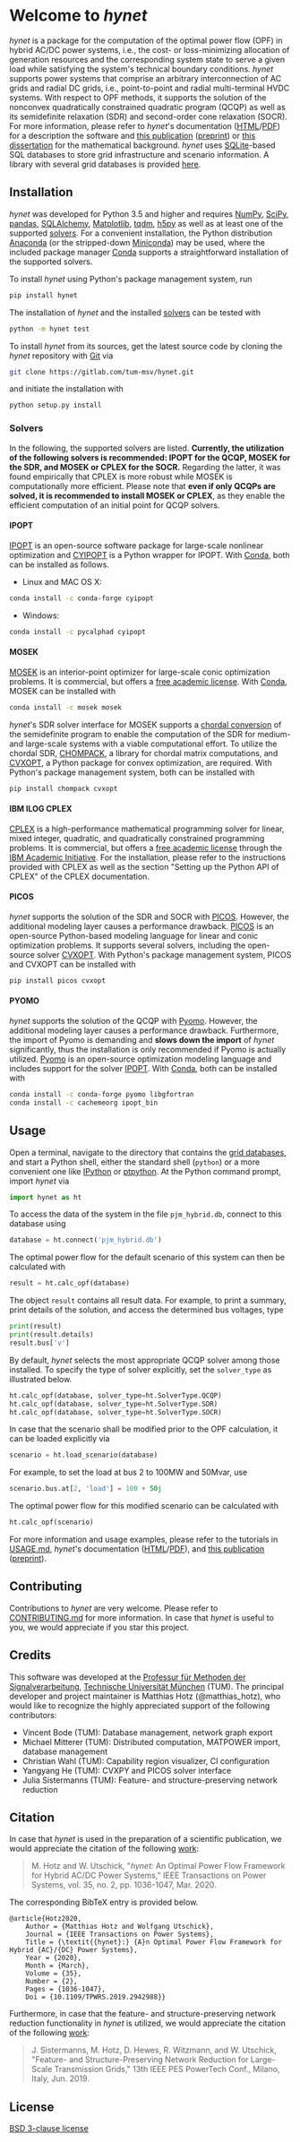 # Welcome to *hynet*

*hynet* is a package for the computation of the optimal power flow (OPF) in hybrid AC/DC power systems, i.e., the cost- or loss-minimizing allocation of generation resources and the corresponding system state to serve a given load while satisfying the system's technical boundary conditions. *hynet* supports power systems that comprise an arbitrary interconnection of AC grids and radial DC grids, i.e., point-to-point and radial multi-terminal HVDC systems. With respect to OPF methods, it supports the solution of the nonconvex quadratically constrained quadratic program (QCQP) as well as its semidefinite relaxation (SDR) and second-order cone relaxation (SOCR). For more information, please refer to *hynet*'s documentation ([HTML](https://hynet.readthedocs.io)/[PDF](https://readthedocs.org/projects/hynet/downloads/pdf/latest/)) for a description the software and [this publication](https://ieeexplore.ieee.org/document/8846080) ([preprint](http://arxiv.org/abs/1811.10496)) or [this dissertation](https://mediatum.ub.tum.de/?id=1548513) for the mathematical background. *hynet* uses [SQLite](https://www.sqlite.org)-based SQL databases to store grid infrastructure and scenario information. A library with several grid databases is provided [here](https://gitlab.com/tum-msv/hynet-databases).


## Installation

*hynet* was developed for Python 3.5 and higher and requires [NumPy](http://www.numpy.org/), [SciPy](https://www.scipy.org/), [pandas](https://pandas.pydata.org/), [SQLAlchemy](https://www.sqlalchemy.org/), [Matplotlib](https://matplotlib.org/), [tqdm](https://github.com/tqdm/tqdm), [h5py](https://www.h5py.org/) as well as at least one of the supported [solvers](#solvers). For a convenient installation, the Python distribution [Anaconda](http://www.anaconda.com/download/) (or the stripped-down [Miniconda](https://conda.io/miniconda.html)) may be used, where the included package manager [Conda](https://conda.io) supports a straightforward installation of the supported solvers.


To install *hynet* using Python's package management system, run

```sh
pip install hynet
```

The installation of *hynet* and the installed [solvers](#solvers) can be tested with

```sh
python -m hynet test
```

To install *hynet* from its sources, get the latest source code by cloning the *hynet* repository with [Git](https://git-scm.com/) via

```sh
git clone https://gitlab.com/tum-msv/hynet.git
```

and initiate the installation with

```sh
python setup.py install
```


### Solvers

In the following, the supported solvers are listed. **Currently, the utilization of the following solvers is recommended: IPOPT for the QCQP, MOSEK for the SDR, and MOSEK or CPLEX for the SOCR.** Regarding the latter, it was found empirically that CPLEX is more robust while MOSEK is computationally more efficient. Please note that **even if only QCQPs are solved, it is recommended to install MOSEK or CPLEX**, as they enable the efficient computation of an initial point for QCQP solvers.


#### IPOPT

[IPOPT](https://github.com/coin-or/Ipopt) is an open-source software package for large-scale nonlinear optimization and [CYIPOPT](https://github.com/mechmotum/cyipopt) is a Python wrapper for IPOPT. With [Conda](https://conda.io), both can be installed as follows.

* Linux and MAC OS X:

```sh
conda install -c conda-forge cyipopt
```

* Windows:

```sh
conda install -c pycalphad cyipopt
```

#### MOSEK

[MOSEK](http://www.mosek.com) is an interior-point optimizer for large-scale conic optimization problems. It is commercial, but offers a [free academic license](https://www.mosek.com/products/academic-licenses/). With [Conda](https://conda.io), MOSEK can be installed with

```sh
conda install -c mosek mosek
```

*hynet*'s SDR solver interface for MOSEK supports a [chordal conversion](http://epubs.siam.org/doi/abs/10.1137/S1052623400366218) of the semidefinite program to enable the computation of the SDR for medium- and large-scale systems with a viable computational effort. To utilize the chordal SDR, [CHOMPACK](http://github.com/cvxopt/chompack), a library for chordal matrix computations, and [CVXOPT](http://cvxopt.org), a Python package for convex optimization, are required. With Python's package management system, both can be installed with

```sh
pip install chompack cvxopt
```


#### IBM ILOG CPLEX

[CPLEX](http://www.ibm.com/analytics/cplex-optimizer) is a high-performance mathematical programming solver for linear, mixed integer, quadratic, and quadratically constrained programming problems. It is commercial, but offers a [free academic license](http://www.ibm.com/products/ilog-cplex-optimization-studio) through the [IBM Academic Initiative](https://ibm.biz/academic). For the installation, please refer to the instructions provided with CPLEX as well as the section "Setting up the Python API of CPLEX" of the CPLEX documentation.


#### PICOS

*hynet* supports the solution of the SDR and SOCR with [PICOS](https://gitlab.com/picos-api/picos). However, the additional modeling layer causes a performance drawback. [PICOS](https://gitlab.com/picos-api/picos) is an open-source Python-based modeling language for linear and conic optimization problems. It supports several solvers, including the open-source solver [CVXOPT](http://cvxopt.org). With Python's package management system, PICOS and CVXOPT can be installed with

```sh
pip install picos cvxopt
```


#### PYOMO

*hynet* supports the solution of the QCQP with [Pyomo](http://www.pyomo.org/). However, the additional modeling layer causes a performance drawback. Furthermore, the import of Pyomo is demanding and **slows down the import** of *hynet* significantly, thus the installation is only recommended if Pyomo is actually utilized. [Pyomo](http://www.pyomo.org/) is an open-source optimization modeling language and includes support for the solver [IPOPT](https://github.com/coin-or/Ipopt). With [Conda](https://conda.io), both can be installed with

```sh
conda install -c conda-forge pyomo libgfortran
conda install -c cachemeorg ipopt_bin
```


## Usage

Open a terminal, navigate to the directory that contains the [grid databases](https://gitlab.com/tum-msv/hynet-databases), and start a Python shell, either the standard shell (``python``) or a more convenient one like [IPython](https://ipython.org) or [ptpython](https://github.com/jonathanslenders/ptpython). At the Python command prompt, import *hynet* via

```python
import hynet as ht
```

To access the data of the system in the file ``pjm_hybrid.db``, connect to this database using

```python
database = ht.connect('pjm_hybrid.db')
```

The optimal power flow for the default scenario of this system can then be calculated with

```python
result = ht.calc_opf(database)
```

The object ``result`` contains all result data. For example, to print a summary, print details of the solution, and access the determined bus voltages, type

```python
print(result)
print(result.details)
result.bus['v']
```

By default, *hynet* selects the most appropriate QCQP solver among those installed. To specify the type of solver explicitly, set the ``solver_type`` as illustrated below.

```python
ht.calc_opf(database, solver_type=ht.SolverType.QCQP)
ht.calc_opf(database, solver_type=ht.SolverType.SDR)
ht.calc_opf(database, solver_type=ht.SolverType.SOCR)
```

In case that the scenario shall be modified prior to the OPF calculation, it can be loaded explicitly via

```python
scenario = ht.load_scenario(database)
```

For example, to set the load at bus 2 to 100MW and 50Mvar, use

```python
scenario.bus.at[2, 'load'] = 100 + 50j
```

The optimal power flow for this modified scenario can be calculated with

```python
ht.calc_opf(scenario)
```

For more information and usage examples, please refer to the tutorials in [USAGE.md](https://gitlab.com/tum-msv/hynet/blob/master/USAGE.md), *hynet*'s documentation ([HTML](https://hynet.readthedocs.io)/[PDF](https://readthedocs.org/projects/hynet/downloads/pdf/latest/)), and [this publication](https://ieeexplore.ieee.org/document/8846080) ([preprint](http://arxiv.org/abs/1811.10496)).


## Contributing

Contributions to *hynet* are very welcome.  Please refer to [CONTRIBUTING.md](https://gitlab.com/tum-msv/hynet/blob/master/CONTRIBUTING.md) for more information. In case that *hynet* is useful to you, we would appreciate if you star this project.


## Credits

This software was developed at the [Professur für Methoden der Signalverarbeitung](http://www.msv.ei.tum.de/), [Technische Universität München](https://www.tum.de/) (TUM). The principal developer and project maintainer is Matthias Hotz (@matthias_hotz), who would like to recognize the highly appreciated support of the following contributors:

- Vincent Bode (TUM): Database management, network graph export
- Michael Mitterer (TUM): Distributed computation, MATPOWER import, database management
- Christian Wahl (TUM): Capability region visualizer, CI configuration
- Yangyang He (TUM): CVXPY and PICOS solver interface
- Julia Sistermanns (TUM): Feature- and structure-preserving network reduction


## Citation

In case that *hynet* is used in the preparation of a scientific publication, we would appreciate the citation of the following [work](https://ieeexplore.ieee.org/document/8846080):

> M. Hotz and W. Utschick, "*hynet:* An Optimal Power Flow Framework for Hybrid AC/DC Power Systems," IEEE Transactions on Power Systems, vol. 35, no. 2, pp. 1036-1047, Mar. 2020.

The corresponding BibTeX entry is provided below.

```
@article{Hotz2020,
    Author = {Matthias Hotz and Wolfgang Utschick},
    Journal = {IEEE Transactions on Power Systems},
    Title = {\textit{{hynet}:} {A}n Optimal Power Flow Framework for Hybrid {AC}/{DC} Power Systems},
    Year = {2020},
    Month = {March},
    Volume = {35},
    Number = {2},
    Pages = {1036-1047},
    Doi = {10.1109/TPWRS.2019.2942988}}
```

Furthermore, in case that the feature- and structure-preserving network reduction functionality in *hynet* is utilized, we would appreciate the citation of the following [work](https://ieeexplore.ieee.org/document/8810704):

> J. Sistermanns, M. Hotz, D. Hewes, R. Witzmann, and W. Utschick, "Feature- and Structure-Preserving Network Reduction for Large-Scale Transmission Grids," 13th IEEE PES PowerTech Conf., Milano, Italy, Jun. 2019.


## License

[BSD 3-clause license](https://gitlab.com/tum-msv/hynet/blob/master/LICENSE)
